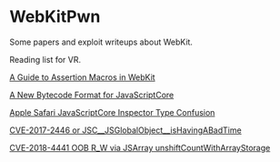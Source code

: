 # WebKitPwn
Some papers and exploit writeups about WebKit.

Reading list for VR.

[A Guide to Assertion Macros in WebKit](https://github.com/sploitem/WebKitPwn/blob/main/A%20Guide%20to%20Assertion%20Macros%20in%20WebKit%20_%20WebKit.pdf)

[A New Bytecode Format for JavaScriptCore](https://github.com/sploitem/WebKitPwn/blob/main/A%20New%20Bytecode%20Format%20for%20JavaScriptCore%20_%20WebKit.pdf)

[Apple Safari JavaScriptCore Inspector Type Confusion](https://github.com/sploitem/WebKitPwn/blob/main/Apple%20Safari%20JavaScriptCore%20Inspector%20Type%20Confusion%20-%20SSD%20Secure%20Disclosure.pdf)

[CVE-2017-2446 or JSC__JSGlobalObject__isHavingABadTime](https://github.com/sploitem/WebKitPwn/blob/main/CVE-2017-2446%20or%20JSC__JSGlobalObject__isHavingABadTime_.pdf)

[CVE-2018-4441 OOB R_W via JSArray unshiftCountWithArrayStorage](https://github.com/sploitem/WebKitPwn/blob/main/CVE-2018-4441%20OOB%20R_W%20via%20JSArray%20unshiftCountWithArrayStorage%20(WebKit).pdf)

[]()

[]()

[]()

[]()

[]()

[]()

[]()

[]()

[]()

[]()

[]()

[]()

[]()

[]()

[]()

[]()

[]()

[]()

[]()

[]()

[]()

[]()

[]()

[]()

[]()

[]()

[]()

[]()

[]()

[]()

[]()

[]()

[]()

[]()

[]()

[]()

[]()

[]()

[]()

[]()

[]()

[]()

[]()

[]()

[]()

[]()

[]()

[]()

[]()

[]()

[]()

[]()

[]()
